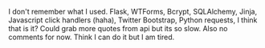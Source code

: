 I don't remember what I used.
Flask,
WTForms,
Bcrypt,
SQLAlchemy,
Jinja,
Javascript click handlers (haha),
Twitter Bootstrap,
Python requests,
I think that is it?
Could grab more quotes from api but its so slow.
Also no comments for now. Think I can do it but I am tired.